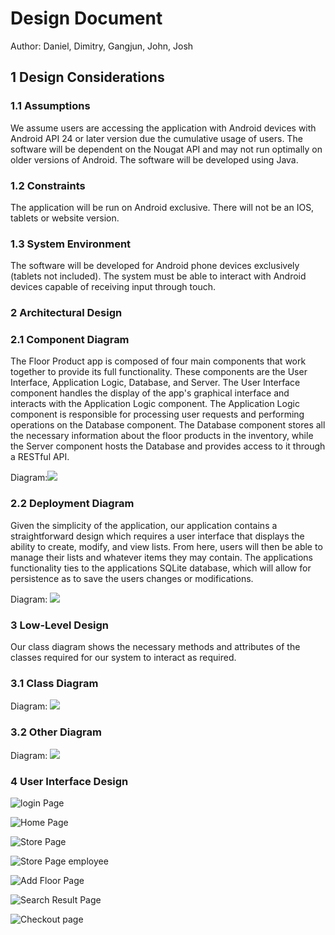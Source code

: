 # Design Document
Author: Daniel, Dimitry, Gangjun, John, Josh

## 1 Design Considerations

### 1.1 Assumptions
We assume users are accessing the application with Android devices with Android API 24 or later version due the cumulative usage of users. The software will be dependent on the Nougat API and may not run optimally on older versions of Android. The software will be developed using Java.

### 1.2 Constraints
The application will be run on Android exclusive. There will not be an IOS, tablets or website version.

### 1.3 System Environment
The software will be developed for Android phone devices exclusively (tablets not included). The system must be able to interact with Android devices capable of receiving input through touch.


### 2 Architectural Design


### 2.1 Component Diagram
The Floor Product app is composed of four main components that work together to provide its full functionality. These components are the User Interface, Application Logic, Database, and Server. The User Interface component handles the display of the app's graphical interface and interacts with the Application Logic component. The Application Logic component is responsible for processing user requests and performing operations on the Database component. The Database component stores all the necessary information about the floor products in the inventory, while the Server component hosts the Database and provides access to it through a RESTful API.

Diagram:![](../Resources/ComponentDiagram.png)

### 2.2 Deployment Diagram

Given the simplicity of the application, our application contains a straightforward design which requires a user interface that displays the ability to create, modify, and view lists. From here, users will then be able to manage their lists and whatever items they may contain. The applications functionality ties to the applications SQLite database, which will allow for persistence as to save the users changes or modifications.

Diagram:
![](../Resources/ComponentDiagram.png)

### 3 Low-Level Design
Our class diagram shows the necessary methods and attributes of the classes required for our system to interact as required.

### 3.1 Class Diagram
Diagram:
![](../Resources/team-design.png)


### 3.2 Other Diagram

Diagram:
![](../Resources/sequence_diagram.png)

### 4 User Interface Design
![login Page](../Resources/LoginPageUI.png)

![Home Page](../Resources/HomePageUI.png)

![Store Page](../Resources/StorePageUI.png)

![Store Page employee](../Resources/StorePageEmployeeUI.png)

![Add Floor Page](../Resources/AddFloorPageUI.png)

![Search Result Page](../Resources/SearchResultPageUI.png)

![Checkout page](../Resources/CheckoutPageUI.png)
